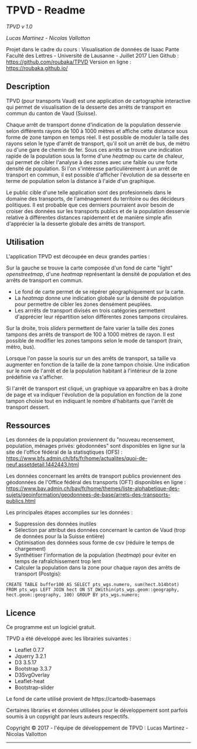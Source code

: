 # TPVD - Readme
*TPVD v 1.0*

*Lucas Martinez - Nicolas Vallotton*  

Projet dans le cadre du cours : Visualisation de données de Isaac Pante
Faculté des Lettres - Université de Lausanne - Juillet 2017
Lien Github : https://github.com/roubaka/TPVD
Version en ligne : https://roubaka.github.io/

Description
------------
TPVD (pour transports Vaud) est une application de cartographie interactive qui permet de visualisation de la desserte des arrêts de transport en commun du canton de Vaud (Suisse).

Chaque arrêt de transport donne d'indication de la population desservie selon différents rayons de 100 à 1000 mètres et affiche cette distance sous forme de zone tampon en temps réel. Il est possible de moduler la taille des rayons selon le type d'arrêt de transport, qu'il soit un arrêt de bus, de métro ou d'une gare de chemin de fer. Sous ces arrêts se trouve une indication rapide de la population sous la forme d'une *heatmap* ou carte de chaleur, qui permet de cibler l'analyse à des zones avec une faible ou une forte densité de population.
Si l'on s'intéresse particulièrement à un arrêt de transport en commun, il est possible d'afficher l'évolution de sa desserte en terme de population selon la distance à l'aide d'un graphique.

Le public cible d'une telle application sont des profesionnels dans le domaine des transports, de l'aménagement du territoire ou des décideurs politiques. Il est probable que ces derniers pourraient avoir besoin de croiser des données sur les transports publics et de la population desservie relative à différentes distances rapidement et de manière simple afin d'apprécier la la desserte globale des arrêts de transport.

Utilisation
------------
L'application TPVD est découpée en deux grandes parties :

Sur la gauche se trouve la carte composée d'un fond de carte "light" *openstreetmap*, d'une *heatmap* représentant la densité de population et des arrêts de transport en commun.
- Le fond de carte permet de se répérer géographiquement sur la carte.
- La *heatmap* donne une indication globale sur la densité de population pour permettre de cibler les zones densément peuplées.
- Les arrrêts de transport divisés en trois catégories permettent d'apprécier leur répartition selon différentes zones tampons circulaires.

Sur la droite, trois *sliders* permettent de faire varier la taille des zones tampons des arrêts de transport de 100 à 1000 mètres de rayon. Il est possible de modifier les zones tampons selon le mode de tansport (train, métro, bus).

Lorsque l'on passe la souris sur un des arrêts de transport, sa taille va augmenter en fonction de la taille de la zone tampon choisie. Une indication sur le nom de l'arrêt et de la population habitant à l'intérieur de la zone prédéfinie va s'afficher.

Si l'arrêt de transport est cliqué, un graphique va apparaître en bas à droite de page et va indiquer l'évolution de la population en fonction de la zone tampon choisie tout en indiquant le nombre d'habitants que l'arrêt de transport dessert.


Ressources
------------
Les données de la population proviennent du "nouveau recensement, population, ménages privés: géodonnées" sont disponibles en ligne sur la site de l'office fédéral de la statisqtiques (OFS) : https://www.bfs.admin.ch/bfs/fr/home/actualites/quoi-de-neuf.assetdetail.1442443.html

Les données concernant les arrêts de transport publics proviennent des géodonnées de l'Office fédéral des transports (OFT) disponibles en ligne :
https://www.bav.admin.ch/bav/fr/home/themes/liste-alphabetique-des-sujets/geoinformation/geodonnees-de-base/arrets-des-transports-publics.html

Les principales étapes accomplies sur les données :
- Suppression des données inutiles
- Sélection par attribut des données concernant le canton de Vaud (trop de données pour la la Suisse entière)
- Optimisation des données sous forme de csv (réduire le temps de chargement)
- Synthétiser l'information de la population (*heatmap*) pour éviter en temps de rafraîchissement trop lent
- Calculer la population dans la zone pour chaque rayon des arrêts de transport (Postgis):
```
CREATE TABLE buffer100 AS SELECT pts_wgs.numero, sum(hect.b14btot) FROM pts_wgs LEFT JOIN hect ON ST_DWithin(pts_wgs.geom::geography, hect.geom::geography, 100) GROUP BY pts_wgs.numero;
```

Licence
------------
Ce programme est un logiciel gratuit.

TPVD a été développé avec les librairies suivantes :
- Leaflet 0.7.7
- Jquerry 3.2.1
- D3 3.5.17
- Bootstrap 3.3.7
- D3SvgOverlay
- Leaflet-heat
- Bootstrap-slider

Le fond de carte utilisé provient de https://cartodb-basemaps

Certaines libraries et données utilisées pour le développement sont parfois soumis à un copyright par leurs auteurs respectifs.

Copyright © 2017 - l'équipe de développement de TPVD : Lucas Martinez - Nicolas Vallotton

---------
